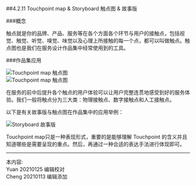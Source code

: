 
##4.2.11 Touchpoint map & Storyboard 触点图 & 故事版 

###概念

触点就是你的品牌、产品、服务等在各个方面各个环节与用户的接触点，包括视觉、触觉、听觉、嗅觉、味觉以及心理上所接触的每一个点，都可以叫做触点。触点图也是我们在服务设计作品集中经常使用到的工具。


###作品集应用

![ Touchpoint map 触点图 ](http://kitpic.makebi.net/2021/social_20.jpg)  
![ Touchpoint map 触点图 ](http://kitpic.makebi.net/2021/social_21.jpg)

在服务的前中后提升各个触点的用户体验可以让用户完整连贯地感受到好的服务体验。我们一般将触点分为三大类：物理接触点、数字接触点和人工接触点。


以下是有关故事版与触点图在作品集中的应用举例：

![ Storyboard 故事版 ](http://kitpic.makebi.net/2021/social_22.jpg)

 Touchpoint map只是一种表现形式，重要的是能够理解 Touchpoint 的含义并且知道哪些是需要呈现的重点。然后，再通过一种合适的表达手法进行体现即可。

---
本内容:    
Yuan 20210125 编辑校对  
Cheng 20210113 编辑添加
